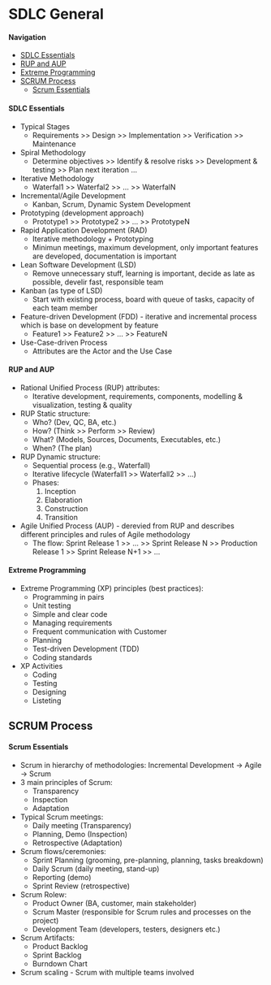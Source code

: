 # SDLC General

#### Navigation
- [SDLC Essentials](https://github.com/kakarotto67/KnowledgeBank/blob/master/SDLC/Basics.md#sdlc-essentials)
- [RUP and AUP](https://github.com/kakarotto67/KnowledgeBank/blob/master/SDLC/Basics.md#rup-and-aup)
- [Extreme Programming](https://github.com/kakarotto67/KnowledgeBank/blob/master/SDLC/Basics.md#extreme-programming)
- [SCRUM Process](https://github.com/kakarotto67/KnowledgeBank/blob/master/SDLC/Basics.md#scrum-process)
  - [Scrum Essentials](https://github.com/kakarotto67/KnowledgeBank/blob/master/SDLC/Basics.md#scrum-essentials)

#### SDLC Essentials
- Typical Stages
  - Requirements >> Design >> Implementation >> Verification >> Maintenance
- Spiral Methodology
  - Determine objectives >> Identify & resolve risks >> Development & testing >> Plan next iteration ...
- Iterative Methodology
  - Waterfal1 >> Waterfal2 >> ... >> WaterfalN
- Incremental/Agile Development
  - Kanban, Scrum, Dynamic System Development
- Prototyping (development approach)
  - Prototype1 >> Prototype2 >> ... >> PrototypeN
- Rapid Application Development (RAD)
  - Iterative methodology + Prototyping
  - Minimun meetings, maximum development, only important features are developed, documentation is important
- Lean Software Development (LSD)
  - Remove unnecessary stuff, learning is important, decide as late as possible, develir fast, responsible team
- Kanban (as type of LSD)
  - Start with existing process, board with queue of tasks, capacity of each team member
- Feature-driven Development (FDD) - iterative and incremental process which is base on development by feature
  - Feature1 >> Feature2 >> ... >> FeatureN
- Use-Case-driven Process
  - Attributes are the Actor and the Use Case

#### RUP and AUP
- Rational Unified Process (RUP) attributes:
  - Iterative development, requirements, components, modelling & visualization, testing & quality
- RUP Static structure:
  - Who? (Dev, QC, BA, etc.)
  - How? (Think >> Perform >> Review)
  - What? (Models, Sources, Documents, Executables, etc.)
  - When? (The plan)
- RUP Dynamic structure:
  - Sequential process (e.g., Waterfall)
  - Iterative lifecycle (Waterfall1 >> Waterfall2 >> ...)
  - Phases:
    1. Inception
    2. Elaboration
    3. Construction
    4. Transition
- Agile Unified Process (AUP) - derevied from RUP and describes different principles and rules of Agile methodology
  - The flow: Sprint Release 1 >> ... >> Sprint Release N >> Production Release 1 >> Sprint Release N+1 >> ...

#### Extreme Programming
- Extreme Programming (XP) principles (best practices):
  - Programming in pairs
  - Unit testing
  - Simple and clear code
  - Managing requirements
  - Frequent communication with Customer
  - Planning
  - Test-driven Development (TDD)
  - Coding standards
- XP Activities
  - Coding
  - Testing
  - Designing
  - Listeting

## SCRUM Process
#### Scrum Essentials
- Scrum in hierarchy of methodologies: Incremental Development -> Agile -> Scrum
- 3 main principles of Scrum:
  - Transparency
  - Inspection
  - Adaptation
- Typical Scrum meetings:
  - Daily meeting (Transparency)
  - Planning, Demo (Inspection)
  - Retrospective (Adaptation)
- Scrum flows/ceremonies:
  - Sprint Planning (grooming, pre-planning, planning, tasks breakdown)
  - Daily Scrum (daily meeting, stand-up)
  - Reporting (demo)
  - Sprint Review (retrospective)
- Scrum Rolew:
  - Product Owner (BA, customer, main stakeholder)
  - Scrum Master (responsible for Scrum rules and processes on the project)
  - Development Team (developers, testers, designers etc.)
- Scrum Artifacts:
  - Product Backlog
  - Sprint Backlog
  - Burndown Chart
- Scrum scaling - Scrum with multiple teams involved
